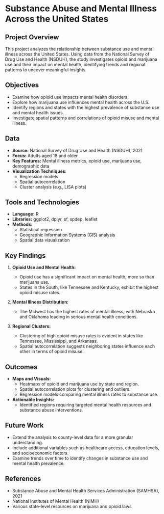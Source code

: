 # Substance Abuse and Mental Illness Across the United States

## Project Overview
This project analyzes the relationship between substance use and mental illness across the United States. Using data from the National Survey of Drug Use and Health (NSDUH), the study investigates opioid and marijuana use and their impact on mental health, identifying trends and regional patterns to uncover meaningful insights.

## Objectives
- Examine how opioid use impacts mental health disorders.
- Explore how marijuana use influences mental health across the U.S.
- Identify regions and states with the highest prevalence of substance use and mental health issues.
- Investigate spatial patterns and correlations of opioid misuse and mental illness.

## Data
- **Source:** National Survey of Drug Use and Health (NSDUH), 2021
- **Focus:** Adults aged 18 and older
- **Key Features:** Mental illness metrics, opioid use, marijuana use, demographic data
- **Visualization Techniques:**
  - Regression models
  - Spatial autocorrelation
  - Cluster analysis (e.g., LISA plots)

## Tools and Technologies
- **Language:** R
- **Libraries:** ggplot2, dplyr, sf, spdep, leaflet
- **Methods:** 
  - Statistical regression
  - Geographic Information Systems (GIS) analysis
  - Spatial data visualization

## Key Findings
1. **Opioid Use and Mental Health:**
   - Opioid use has a significant impact on mental health, more so than marijuana use.
   - States in the South, like Tennessee and Kentucky, exhibit the highest opioid misuse rates.

2. **Mental Illness Distribution:**
   - The Midwest has the highest rates of mental illness, with Nebraska and Oklahoma leading in serious mental health conditions.

3. **Regional Clusters:**
   - Clustering of high opioid misuse rates is evident in states like Tennessee, Mississippi, and Arkansas.
   - Spatial autocorrelation suggests neighboring states influence each other in terms of opioid misuse.

## Outcomes
- **Maps and Visuals:**
  - Heatmaps of opioid and marijuana use by state and region.
  - Spatial autocorrelation plots for clustering and outliers.
  - Regression models comparing mental illness rates to substance use.
- **Actionable Insights:**
  - Identified regions requiring targeted mental health resources and substance abuse interventions.

## Future Work
- Extend the analysis to county-level data for a more granular understanding.
- Include additional variables such as healthcare access, education levels, and socioeconomic factors.
- Examine trends over time to identify changes in substance use and mental health prevalence.

## References
- Substance Abuse and Mental Health Services Administration (SAMHSA), 2021
- National Institutes of Mental Health (NIMH)
- Various state-level resources on marijuana and opioid laws
